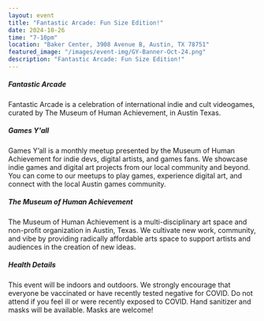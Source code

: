 ```yaml
---
layout: event
title: "Fantastic Arcade: Fun Size Edition!"
date: 2024-10-26
time: "7-10pm"
location: "Baker Center, 3908 Avenue B, Austin, TX 78751"
featured_image: "/images/event-img/GY-Banner-Oct-24.png"
description: "Fantastic Arcade: Fun Size Edition!"
---
```


##### Fantastic Arcade

Fantastic Arcade is a celebration of international indie and cult videogames, curated by The Museum of Human Achievement, in Austin Texas.

##### Games Y'all

Games Y’all is a monthly meetup presented by the Museum of Human Achievement for indie devs, digital artists, and games fans. We showcase indie games and digital art projects from our local community and beyond. You can come to our meetups to play games, experience digital art, and connect with the local Austin games community.

##### The Museum of Human Achievement

The Museum of Human Achievement is a multi-disciplinary art space and non-profit organization in Austin, Texas. We cultivate new work, community, and vibe by providing radically affordable arts space to support artists and audiences in the creation of new ideas.

##### Health Details

This event will be indoors and outdoors. We strongly encourage that everyone be vaccinated or have recently tested negative for COVID. Do not attend if you feel ill or were recently exposed to COVID. Hand sanitizer and masks will be available. Masks are welcome!
